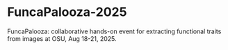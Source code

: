 # FuncaPalooza-2025
FuncaPalooza: collaborative hands-on event for extracting functional traits from images at OSU, Aug 18-21, 2025.
